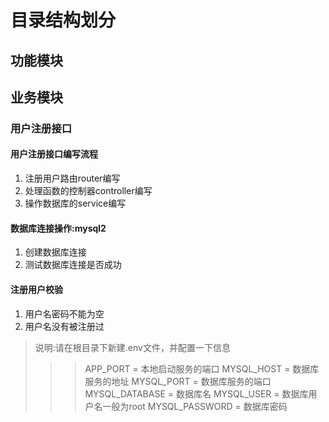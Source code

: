 # 目录结构划分
## 功能模块
## 业务模块
<!-- dotenv 解析读取env文件 -->

### 用户注册接口
#### 用户注册接口编写流程
1. 注册用户路由router编写
2. 处理函数的控制器controller编写
3. 操作数据库的service编写

#### 数据库连接操作:mysql2
1. 创建数据库连接
2. 测试数据库连接是否成功

#### 注册用户校验
1. 用户名密码不能为空
2. 用户名没有被注册过

>说明:请在根目录下新建.env文件，并配置一下信息
>>>APP_PORT = 本地启动服务的端口
MYSQL_HOST = 数据库服务的地址
MYSQL_PORT = 数据库服务的端口
MYSQL_DATABASE = 数据库名
MYSQL_USER = 数据库用户名一般为root
MYSQL_PASSWORD = 数据库密码

